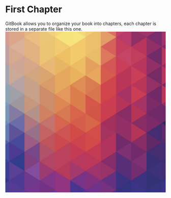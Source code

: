# First Chapter

GitBook allows you to organize your book into chapters, each chapter is stored in a separate file like this one.![](/assets/papers.co-vc19-triangle-world-pattern-40-wallpaper.jpg)


